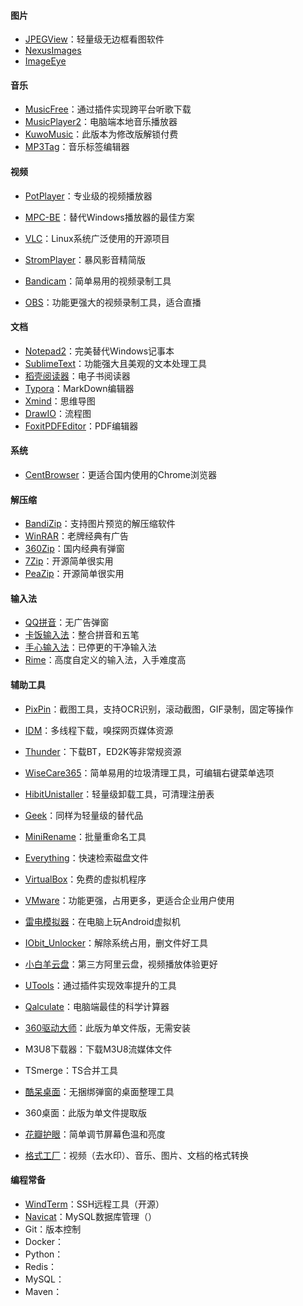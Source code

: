 #### 图片

- [JPEGView](https://github.com/sylikc/jpegview/releases/)：轻量级无边框看图软件
- [NexusImages](https://www.xiles.app/)
- [ImageEye](https://www.fmjsoft.com/imageeye.html#main)

#### 音乐

- [MusicFree](https://github.com/maotoumao/MusicFree/releases)：通过插件实现跨平台听歌下载
- [MusicPlayer2](https://github.com/zhongyang219/MusicPlayer2)：电脑端本地音乐播放器
- [KuwoMusic](http://www.kuwo.cn/down)：此版本为修改版解锁付费
- [MP3Tag](https://www.mp3tag.de/download.html)：音乐标签编辑器

#### 视频

- [PotPlayer](https://potplayer.org/)：专业级的视频播放器

- [MPC-BE](https://www.123684.com/s/IAFrVv-CRBWh)：替代Windows播放器的最佳方案
- [VLC](https://www.videolan.org/vlc/download-windows.html)：Linux系统广泛使用的开源项目
- [StromPlayer](http://www.baofeng.com/download)：暴风影音精简版

- [Bandicam](https://www.bandicam.cn/downloads/)：简单易用的视频录制工具
- [OBS](https://obsproject.com/)：功能更强大的视频录制工具，适合直播

#### 文档

- [Notepad2](https://notepad2.com/)：完美替代Windows记事本
- [SublimeText](https://www.sublimetext.com/download)：功能强大且美观的文本处理工具
- [稻壳阅读器](https://www.daokeyuedu.com/)：电子书阅读器
- [Typora](https://typora.io/releases/all)：MarkDown编辑器
- [Xmind](https://xmind.cn/)：思维导图
- [DrawIO](https://github.com/jgraph/drawio-desktop/releases)：流程图
- [FoxitPDFEditor](https://www.foxitsoftware.cn/downloads/)：PDF编辑器

#### 系统

- [CentBrowser](http://www.centbrowser.cn/)：更适合国内使用的Chrome浏览器

#### 解压缩

- [BandiZip](https://www.bandisoft.com/bandizip/)：支持图片预览的解压缩软件
- [WinRAR](https://www.winrar.com.cn/)：老牌经典有广告
- [360Zip](https://yasuo.360.cn/)：国内经典有弹窗
- [7Zip](https://7-zip.org/)：开源简单很实用
- [PeaZip](https://github.com/peazip/PeaZip/releases)：开源简单很实用

#### 输入法

- [QQ拼音](http://qq.pinyin.cn/)：无广告弹窗
- [卡饭输入法](https://input.kfsafe.cn/)：整合拼音和五笔
- [手心输入法](https://www.xinshuru.com/index.html?p=win)：已停更的干净输入法
- [Rime](https://rime.im/download/)：高度自定义的输入法，入手难度高

#### 辅助工具

- [PixPin](https://pixpinapp.com/)：截图工具，支持OCR识别，滚动截图，GIF录制，固定等操作
- [IDM](https://www.internetdownloadmanager.com/)：多线程下载，嗅探网页媒体资源
- [Thunder](https://www.xunlei.com/)：下载BT，ED2K等非常规资源
- [WiseCare365](https://www.wisecleaner.com/wise-care-365.html)：简单易用的垃圾清理工具，可编辑右键菜单选项
- [HibitUnistaller](https://www.hibitsoft.ir/Uninstaller.html)：轻量级卸载工具，可清理注册表
- [Geek](https://geekuninstaller.com/download)：同样为轻量级的替代品
- [MiniRename](https://abc100.net/106/)：批量重命名工具
- [Everything](https://www.voidtools.com/zh-cn/downloads/)：快速检索磁盘文件
- [VirtualBox](https://www.virtualbox.org/wiki/Downloads)：免费的虚拟机程序
- [VMware](https://www.vmware.com/)：功能更强，占用更多，更适合企业用户使用
- [雷电模拟器](https://www.ldmnq.com/)：在电脑上玩Android虚拟机
- [IObit_Unlocker](https://www.iobit.com/en/iobit-unlocker.php)：解除系统占用，删文件好工具
- [小白羊云盘](https://github.com/gaozhangmin/aliyunpan/releases)：第三方阿里云盘，视频播放体验更好
- [UTools](https://u.tools/)：通过插件实现效率提升的工具
- [Qalculate](http://qalculate.github.io/)：电脑端最佳的科学计算器
- [360驱动大师](http://dm.weishi.360.cn/home.html)：此版为单文件版，无需安装

- M3U8下载器：下载M3U8流媒体文件

- TSmerge：TS合并工具

- [酷呆桌面](https://www.coodesker.com/)：无捆绑弹窗的桌面整理工具

- 360桌面：此版为单文件提取版

- [花瓣护眼](http://eyecare.joyfartech.com/)：简单调节屏幕色温和亮度

- [格式工厂](http://www.pcgeshi.com/)：视频（去水印）、音乐、图片、文档的格式转换

  

#### 编程常备

- [WindTerm](https://windterm.net/)：SSH远程工具（开源）
- [Navicat](https://www.navicat.com.cn/products#navicat)：MySQL数据库管理（）
- Git：版本控制
- Docker：
- Python：
- Redis：
- MySQL：
- Maven：

